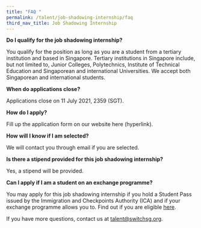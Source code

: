```yaml
---
title: "FAQ "
permalink: /talent/job-shadowing-internship/faq
third_nav_title: Job Shadowing Internship
---
```

**Do I qualify for the job shadowing internship?**

You qualify for the position as long as you are a student from a tertiary institution and based in Singapore. Tertiary institutions in Singapore include, but not limited to, Junior Colleges, Polytechnics, Institute of Technical Education and Singaporean and international Universities. We accept both Singaporean and international students.

**When do applications close?**

Applications close on 11 July 2021, 2359 (SGT).

**How do I apply?**

Fill up the application form on our website here (hyperlink). 

**How will I know if I am selected?**

We will contact you through email if you are selected.

**Is there a stipend provided for this job shadowing internship?**

Yes, a stipend will be provided.

**Can I apply if I am a student on an exchange programme?**

You may apply for this job shadowing internship if you hold a Student Pass issued by the Immigration and Checkpoints Authority (ICA) and if your exchange programme allows you to. Find out if you are eligible [here](https://www.mom.gov.sg/passes-and-permits/work-pass-exemption-for-foreign-students).



If you have more questions, contact us at talent@switchsg.org.